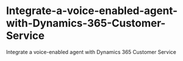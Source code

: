 # Integrate-a-voice-enabled-agent-with-Dynamics-365-Customer-Service
Integrate a voice-enabled agent with Dynamics 365 Customer Service
